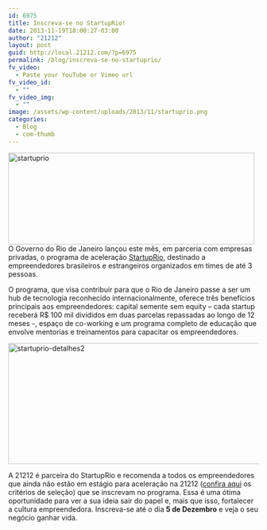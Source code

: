```yaml
---
id: 6975
title: Inscreva-se no StartupRio!
date: 2013-11-19T18:00:27-03:00
author: "21212"
layout: post
guid: http://local.21212.com/?p=6975
permalink: /blog/inscreva-se-no-startuprio/
fv_video:
  - Paste your YouTube or Vimeo url
fv_video_id:
  - ""
fv_video_img:
  - ""
image: /assets/wp-content/uploads/2013/11/startuprio.png
categories:
  - Blog
  - com-thumb
---
```

<p dir="ltr">
  <a href="http://local.21212.com/assets/wp-content/uploads/2013/11/startuprio.png"><img class="aligncenter size-full wp-image-6976" alt="startuprio" src="{{ site.url }}/assets/wp-content/uploads/2013/11/startuprio.png" width="495" height="184" srcset="{{ site.url }}/assets/wp-content/uploads/2013/11/startuprio.png 495w, {{ site.url }}/assets/wp-content/uploads/2013/11/startuprio-300x111.png 300w" sizes="(max-width: 495px) 100vw, 495px" /></a>O Governo do Rio de Janeiro lançou este mês, em parceria com empresas privadas, o programa de aceleração <a href="http://www.startuprio.org/">StartupRio</a>, destinado a empreendedores brasileiros e estrangeiros organizados em times de até 3 pessoas.
</p>

<p dir="ltr">
  O programa, que visa contribuir para que o Rio de Janeiro passe a ser um hub de tecnologia reconhecido internacionalmente, oferece três benefícios principais aos empreendedores: capital semente sem equity &#8211; cada startup receberá R$ 100 mil divididos em duas parcelas repassadas ao longo de 12 meses -, espaço de co-working e um programa completo de educação que envolve mentorias e treinamentos para capacitar os empreendedores.
</p>

<p dir="ltr">
  <a href="http://local.21212.com/assets/wp-content/uploads/2013/11/startuprio-detalhes2.png"><img class="aligncenter size-full wp-image-6979" alt="startuprio-detalhes2" src="{{ site.url }}/assets/wp-content/uploads/2013/11/startuprio-detalhes2.png" width="540" height="243" srcset="{{ site.url }}/assets/wp-content/uploads/2013/11/startuprio-detalhes2.png 540w, {{ site.url }}/assets/wp-content/uploads/2013/11/startuprio-detalhes2-300x135.png 300w" sizes="(max-width: 540px) 100vw, 540px" /></a>
</p>

A 21212 é parceira do StartupRio e recomenda a todos os empreendedores que ainda não estão em estágio para aceleração na 21212 ([confira aqui](http://startupbrasil.21212.com/) os critérios de seleção) que se inscrevam no programa. Essa é uma ótima oportunidade para ver a sua ideia sair do papel e, mais que isso, fortalecer a cultura empreendedora. Inscreva-se até o dia **5 de Dezembro** e veja o seu negócio ganhar vida.